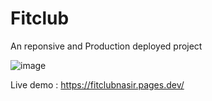 # Fitclub

An reponsive and Production deployed project

![image](https://user-images.githubusercontent.com/108569716/188192852-86f2281d-0b7f-4fbd-b3fd-e3f5c97b2072.png)

Live demo : 
          https://fitclubnasir.pages.dev/
